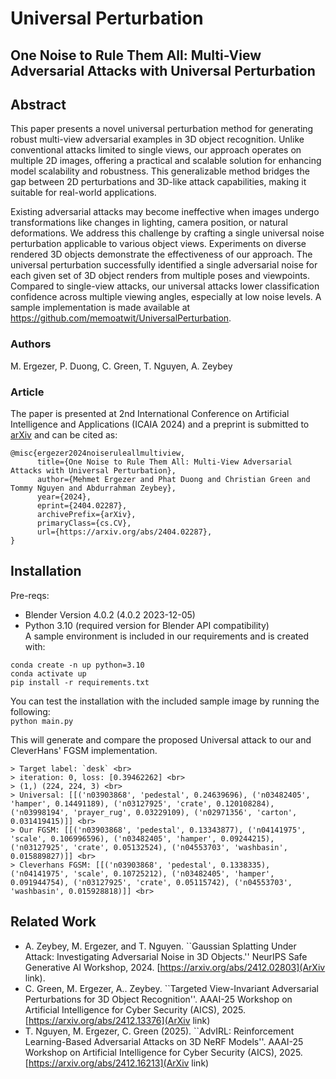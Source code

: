 # Universal Perturbation

## One Noise to Rule Them All: Multi-View Adversarial Attacks with Universal Perturbation

## Abstract
This paper presents a novel universal perturbation method for generating robust multi-view adversarial examples in 3D object recognition. Unlike conventional attacks limited to single views, our approach operates on multiple 2D images, offering a practical and scalable solution for enhancing model scalability and robustness. This generalizable method bridges the gap between 2D perturbations and 3D-like attack capabilities, making it suitable for real-world applications.

Existing adversarial attacks may become ineffective when images undergo transformations like changes in lighting, camera position, or natural deformations. We address this challenge by crafting a single universal noise perturbation applicable to various object views. Experiments on diverse rendered 3D objects demonstrate the effectiveness of our approach. The universal perturbation successfully identified a single adversarial noise for each given set of 3D object renders from multiple poses and viewpoints. Compared to single-view attacks, our universal attacks lower classification confidence across multiple viewing angles, especially at low noise levels. A sample implementation is made available at https://github.com/memoatwit/UniversalPerturbation.

### Authors
M. Ergezer, P. Duong, C. Green, T. Nguyen, A. Zeybey

### Article
The paper is presented at 2nd International Conference on Artificial Intelligence and Applications (ICAIA 2024) and a preprint is submitted to [arXiv](https://arxiv.org/abs/2404.02287) and can be cited as:
```
@misc{ergezer2024noiseruleallmultiview,
      title={One Noise to Rule Them All: Multi-View Adversarial Attacks with Universal Perturbation}, 
      author={Mehmet Ergezer and Phat Duong and Christian Green and Tommy Nguyen and Abdurrahman Zeybey},
      year={2024},
      eprint={2404.02287},
      archivePrefix={arXiv},
      primaryClass={cs.CV},
      url={https://arxiv.org/abs/2404.02287}, 
}
```

## Installation
Pre-reqs: 
- Blender Version 4.0.2 (4.0.2 2023-12-05)
- Python 3.10 (required version for Blender API compatibility) <br>
A sample environment  is included in our requirements and is created with:
```
conda create -n up python=3.10
conda activate up
pip install -r requirements.txt
```

You can test the installation with the included sample image by running the following: <br>
```python main.py```

This will generate and compare the proposed Universal attack to our and CleverHans' FGSM implementation.
```
> Target label: `desk` <br>
> iteration: 0, loss: [0.39462262] <br>
> (1,) (224, 224, 3) <br>
> Universal: [[('n03903868', 'pedestal', 0.24639696), ('n03482405', 'hamper', 0.14491189), ('n03127925', 'crate', 0.120108284), ('n03998194', 'prayer_rug', 0.03229109), ('n02971356', 'carton', 0.031419415)]] <br>
> Our FGSM: [[('n03903868', 'pedestal', 0.13343877), ('n04141975', 'scale', 0.106996596), ('n03482405', 'hamper', 0.09244215), ('n03127925', 'crate', 0.05132524), ('n04553703', 'washbasin', 0.015889827)]] <br>
> Cleverhans FGSM: [[('n03903868', 'pedestal', 0.1338335), ('n04141975', 'scale', 0.10725212), ('n03482405', 'hamper', 0.091944754), ('n03127925', 'crate', 0.05115742), ('n04553703', 'washbasin', 0.015928818)]] <br>
```

## Related Work
- A. Zeybey, M. Ergezer, and T. Nguyen. ``Gaussian Splatting Under Attack: Investigating Adversarial Noise in 3D Objects.'' NeurIPS Safe Generative AI Workshop, 2024. [https://arxiv.org/abs/2412.02803](ArXiv link).
-  C. Green, M. Ergezer,  A.. Zeybey. ``Targeted View-Invariant Adversarial Perturbations for 3D Object Recognition''. AAAI-25 Workshop on Artificial Intelligence for Cyber Security (AICS), 2025. [https://arxiv.org/abs/2412.13376](ArXiv link)   
-  T. Nguyen, M. Ergezer, C. Green (2025). ``AdvIRL: Reinforcement Learning-Based Adversarial Attacks on 3D NeRF Models''. AAAI-25 Workshop on Artificial Intelligence for Cyber Security (AICS), 2025. [https://arxiv.org/abs/2412.16213](ArXiv link)  
